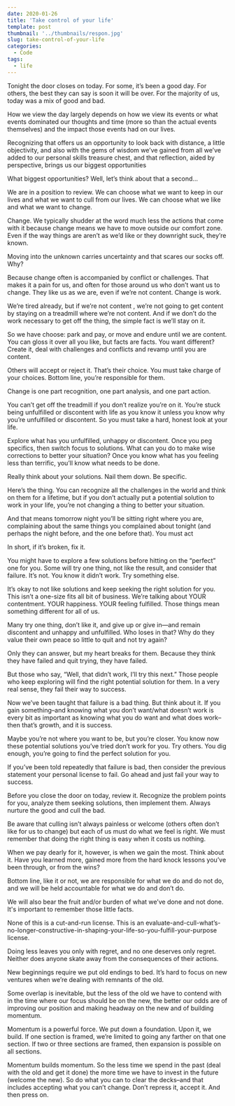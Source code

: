 ```yaml
---
date: 2020-01-26
title: 'Take control of your life'
template: post
thumbnail: '../thumbnails/respon.jpg'
slug: take-control-of-your-life
categories:
  - Code
tags:
  - life
---
```





Tonight the door closes on today. For some, it’s been a good day. For others, the best they can say is soon it will be over. For the majority of us, today was a mix of good and bad.

How we view the day largely depends on how we view its events or what events dominated our thoughts and time (more so than the actual events themselves) and the impact those events had on our lives.

Recognizing that offers us an opportunity to look back with distance, a little objectivity, and also with the gems of wisdom we’ve gained from all we’ve added to our personal skills treasure chest, and that reflection, aided by perspective, brings us our biggest opportunities

What biggest opportunities? Well, let’s think about that a second…

We are in a position to review. We can choose what we want to keep in our lives and what we want to cull from our lives. We can choose what we like and what we want to change.

Change. We typically shudder at the word much less the actions that come with it because change means we have to move outside our comfort zone. Even if the way things are aren’t as we’d like or they downright suck, they’re known.

Moving into the unknown carries uncertainty and that scares our socks off. Why?

Because change often is accompanied by conflict or challenges. That makes it a pain for us, and often for those around us who don’t want us to change. They like us as we are, even if we’re not content. Change is work.

We’re tired already, but if we’re not content , we’re not going to get content by staying on a treadmill where we’re not content. And if we don’t do the work necessary to get off the thing, the simple fact is we’ll stay on it.

So we have choose: park and pay, or move and endure until we are content. You can gloss it over all you like, but facts are facts. You want different? Create it, deal with challenges and conflicts and revamp until you are content.

Others will accept or reject it. That’s their choice. You must take charge of your choices. Bottom line, you’re responsible for them.

Change is one part recognition, one part analysis, and one part action.

You can’t get off the treadmill if you don’t realize you’re on it. You’re stuck being unfulfilled or discontent with life as you know it unless you know why you’re unfulfilled or discontent. So you must take a hard, honest look at your life.

Explore what has you unfulfilled, unhappy or discontent. Once you peg specifics, then switch focus to solutions. What can you do to make wise corrections to better your situation? Once you know what has you feeling less than terrific, you’ll know what needs to be done.

Really think about your solutions. Nail them down. Be specific.


Here’s the thing. You can recognize all the challenges in the world and think on them for a lifetime, but if you don’t actually put a potential solution to work in your life, you’re not changing a thing to better your situation.

And that means tomorrow night you’ll be sitting right where you are, complaining about the same things you complained about tonight (and perhaps the night before, and the one before that). You must act

In short, if it’s broken, fix it.


You might have to explore a few solutions before hitting on the “perfect” one for you. Some will try one thing, not like the result, and consider that failure. It’s not. You know it didn’t work. Try something else.

It’s okay to not like solutions and keep seeking the right solution for you. This isn’t a one-size fits all bit of business. We’re talking about YOUR contentment. YOUR happiness. YOUR feeling fulfilled. Those things mean something different for all of us.

Many try one thing, don’t like it, and give up or give in—and remain discontent and unhappy and unfulfilled. Who loses in that? Why do they value their own peace so little to quit and not try again?

Only they can answer, but my heart breaks for them. Because they think they have failed and quit trying, they have failed.

But those who say, “Well, that didn’t work, I’ll try this next.” Those people who keep exploring will find the right potential solution for them. In a very real sense, they fail their way to success.

Now we’ve been taught that failure is a bad thing. But think about it. If you gain something–and knowing what you don’t want/what doesn’t work is every bit as important as knowing what you do want and what does work–then that’s growth, and it is success.

Maybe you’re not where you want to be, but you’re closer. You know now these potential solutions you’ve tried don’t work for you. Try others. You dig enough, you’re going to find the perfect solution for you.

If you’ve been told repeatedly that failure is bad, then consider the previous statement your personal license to fail. Go ahead and just fail your way to success.

Before you close the door on today, review it. Recognize the problem points for you, analyze them seeking solutions, then implement them. Always nurture the good and cull the bad.

Be aware that culling isn’t always painless or welcome (others often don’t like for us to change) but each of us must do what we feel is right. We must remember that doing the right thing is easy when it costs us nothing.

When we pay dearly for it, however, is when
we gain the most. Think about it. Have you learned more, gained more from the hard knock lessons you’ve been through, or from the wins?

Bottom line, like it or not, we are responsible for what we do and do not do, and we will be held accountable for what we do and don’t do.

We will also bear the fruit and/or burden of what we’ve done and not done. It's important to remember those little facts.

None of this is a cut-and-run license. This is an evaluate-and-cull-what’s-no-longer-constructive-in-shaping-your-life-so-you-fulfill-your-purpose license.

Doing less leaves you only with regret, and no one deserves only regret. Neither does anyone skate away from the consequences of their actions.

New beginnings require we put old endings to bed. It’s hard to focus on new ventures when we’re dealing with remnants of the old.

Some overlap is inevitable, but the less of the old we have to contend with in the time where our focus should be on the new, the better our odds are of improving our position and making headway on the new and of building momentum.

Momentum is a powerful force. We put down a foundation. Upon it, we build. If one section is framed, we’re limited to going any farther on that one section. If two or three sections are framed, then expansion is possible on all sections.

Momentum builds momentum. So the less time we spend in the past (deal with the old and get it done) the more time we have to invest in the future (welcome the new).
So do what you can to clear the decks–and that includes accepting what you can’t change. Don’t repress it, accept it. And then press on.

